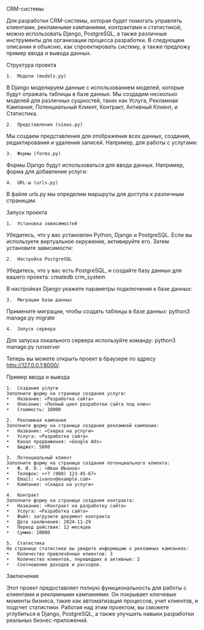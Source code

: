 CRM-системы

Для разработки CRM-системы, которая будет помогать управлять клиентами, рекламными кампаниями, контрактами и статистикой, можно использовать Django, PostgreSQL, а также различные инструменты для организации процесса разработки. В следующем описании я объясню, как спроектировать систему, а также предложу пример ввода и вывода данных.


Структура проекта

	1.	Модели (models.py)
В Django моделируем данные с использованием моделей, которые будут отражать таблицы в базе данных. Мы создадим несколько моделей для различных сущностей, таких как Услуга, Рекламная Кампания, Потенциальный Клиент, Контракт, Активный Клиент, и Статистика.

	2.	Представления (views.py)
Мы создаем представления для отображения всех данных, создания, редактирования и удаления записей. Например, для работы с услугами:

	3.	Формы (forms.py)
Формы Django будут использоваться для ввода данных. Например, форма для добавления услуги:

	4.	URL-ы (urls.py)
В файле urls.py мы определим маршруты для доступа к различным страницам.


Запуск проекта

	1.	Установка зависимостей
Убедитесь, что у вас установлен Python, Django и PostgreSQL. Если вы используете виртуальное окружение, активируйте его. Затем установите зависимости:


	2.	Настройка PostgreSQL
Убедитесь, что у вас есть PostgreSQL, и создайте базу данных для вашего проекта:
createdb crm_system

В настройках Django укажите параметры подключения к базе данных:


	3.	Миграции базы данных
Примените миграции, чтобы создать таблицы в базе данных:
python3 manage.py migrate


	4.	Запуск сервера
Для запуска локального сервера используйте команду:
python3 manage.py runserver

Теперь вы можете открыть проект в браузере по адресу http://127.0.0.1:8000/.



Пример ввода и вывода

	1.	Создание услуги
	Заполните форму на странице создания услуги:
	•	Название: «Разработка сайта»
	•	Описание: «Полный цикл разработки сайта под ключ»
	•	Стоимость: 10000

	2.	Рекламная кампания
	Заполните форму на странице создания рекламной кампании:
	•	Название: «Скидка на услуги»
	•	Услуга: «Разработка сайта»
	•	Канал продвижения: «Google Ads»
	•	Бюджет: 5000

	3.	Потенциальный клиент
	Заполните форму на странице создания потенциального клиента:
	•	Ф. И. О.: «Иван Иванов»
	•	Телефон: «+7 (900) 123-45-67»
	•	Email: «ivanov@example.com»
	•	Кампания: «Скидка на услуги»

	4.	Контракт
	Заполните форму на странице создания контракта:
	•	Название: «Контракт на разработку сайта»
	•	Услуга: «Разработка сайта»
	•	Файл: загрузите документ контракта
	•	Дата заключения: 2024-11-29
	•	Период действия: 12 месяцев
	•	Сумма: 10000

	5.	Статистика
	На странице статистики вы увидите информацию о рекламных кампаниях:
	•	Количество привлечённых клиентов: 3
	•	Количество клиентов, перешедших в активные: 2
	•	Соотношение доходов и расходов.


Заключение

Этот проект предоставляет полную функциональность для работы с клиентами и рекламными кампаниями. Он покрывает ключевые моменты бизнеса, такие как автоматизация процессов, учет клиентов, и подсчет статистики. Работая над этим проектом, вы сможете углубиться в Django, PostgreSQL, а также улучшить навыки разработки реальных бизнес-приложений.
